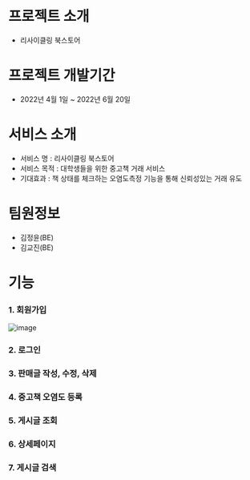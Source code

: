 # 프로젝트 소개 
+ 리사이클링 북스토어

# 프로젝트 개발기간 
+ 2022년 4월 1일 ~ 2022년 6월 20일

# 서비스 소개 
+ 서비스 명 : 리사이클링 북스토어
+ 서비스 목적 : 대학생들을 위한 중고책 거래 서비스
+ 기대효과 : 책 상태를 체크하는 오염도측정 기능을 통해 신뢰성있는 거래 유도

# 팀원정보
+ 김정윤(BE)
+ 김교진(BE)

# 기능 
### 1. 회원가입
![image](https://github.com/kim-jung-yun/Recycling-Bookstore/assets/138330814/24132408-a212-4c57-a299-0a4c93c4de98)

### 2. 로그인
### 3. 판매글 작성, 수정, 삭제
### 4. 중고책 오염도 등록
### 5. 게시글 조회
### 6. 상세페이지
### 7. 게시글 검색
